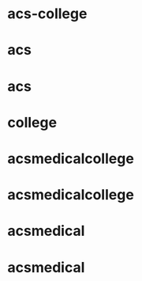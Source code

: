 # acs-college
# acs
# acs
# college
# acsmedicalcollege
# acsmedicalcollege
# acsmedical
# acsmedical
